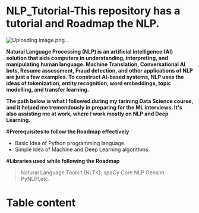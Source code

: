 # NLP_Tutorial-This repository has a tutorial and Roadmap the NLP.

![Uploading image.png…]()

**Natural Language Processing (NLP) is an artificial intelligence (AI) solution that aids computers in understanding, interpreting, and manipulating human language. Machine Translation, Conversational AI bots, Resume assessment, Fraud detection, and other applications of NLP are just a few examples. To construct AI-based systems, NLP uses the ideas of tokenization, entity recognition, word embeddings, topic modelling, and transfer learning.**

**The path below is what I followed during my tarining Data Science course, and it helped me tremendously in preparing for the ML interviews. It's also assisting me at work, where I work mostly on NLP and Deep Learning.**

#**Prerequisites to follow the Roadmap effectively**

* Basic Idea of Python programming language.
* Simple Idea of Machine and Deep Learning algorithms.

#**Libraries used while following the Roadmap**

> Natural Language Toolkit (NLTK),
> spaCy
> Core NLP
> Gensim
> PyNLPI,etc.


# **Table content**


